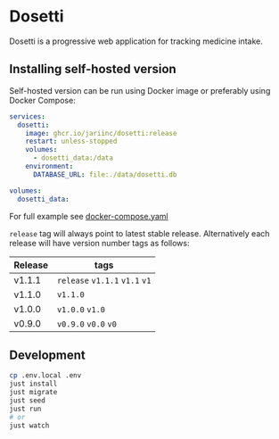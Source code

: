 # Dosetti

Dosetti is a progressive web application for tracking medicine intake.

## Installing self-hosted version

Self-hosted version can be run using Docker image or preferably using Docker Compose:

```yaml
services:
  dosetti:
    image: ghcr.io/jariinc/dosetti:release
    restart: unless-stopped
    volumes:
      - dosetti_data:/data
    environment:
      DATABASE_URL: file:./data/dosetti.db

volumes:
  dosetti_data:
```

For full example see [docker-compose.yaml](./docker-compose.yaml)

`release` tag will always point to latest stable release. Alternatively each release will have version number tags as follows:

| Release | tags                           |
| ------- | ------------------------------ |
| v1.1.1  | `release` `v1.1.1` `v1.1` `v1` |
| v1.1.0  | `v1.1.0`                       |
| v1.0.0  | `v1.0.0` `v1.0`                |
| v0.9.0  | `v0.9.0` `v0.0` `v0`           |

## Development

```sh
cp .env.local .env
just install
just migrate
just seed
just run
# or
just watch
```
